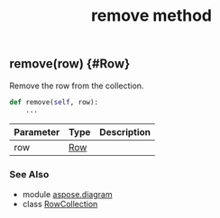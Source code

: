 ﻿---
title: remove method
second_title: Aspose.Diagram for Python via .NET API References
description: 
type: docs
weight: 50
url: /python-net/aspose.diagram/rowcollection/remove/
is_root: false
---

## remove(row) {#Row}

Remove the row from the collection.



```python
def remove(self, row):
    ...
```


| Parameter | Type | Description |
| :- | :- | :- |
| row | [Row](/diagram/python-net/aspose.diagram/row) |  |



### See Also
* module [aspose.diagram](../../)
* class [RowCollection](/diagram/python-net/aspose.diagram/rowcollection)
